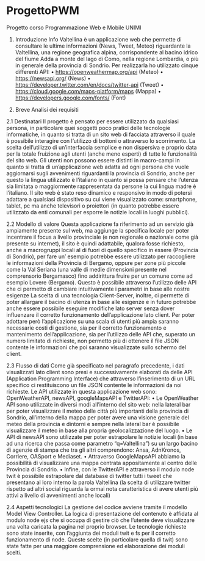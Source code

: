 # ProgettoPWM
Progetto corso Programmazione Web e Mobile UNIMI


1. Introduzione 
Info Valtellina è un applicazione web che permette di consultare le ultime 
informazioni (News, Tweet, Meteo) riguardante la Valtellina, una regione 
geografica alpina, corrispondente al bacino idrico del fiume Adda a monte 
del lago di Como, nella regione Lombardia, o più in generale della provincia 
di Sondrio. Per realizzarla ho utilizzato cinque differenti API:
• https://openweathermap.org/api (Meteo)
• https://newsapi.org/ (News)
• https://developer.twitter.com/en/docs/twitter-api (Tweet)
• https://cloud.google.com/maps-platform/maps (Mappa)
• https://developers.google.com/fonts/ (Font)


2. Breve Analisi dei requisiti 

2.1 Destinatari
Il progetto è pensato per essere utilizzato da qualsiasi persona, in particolare quei 
soggetti poco pratici delle tecnologie informatiche, in quanto si tratta di un sito web di 
facciata attraverso il quale è possibile interagire con l’utilizzo di bottoni o attraverso lo
scorrimento.
La scelta dell’utilizzo di un’interfaccia semplice e non dispersiva e proprio data per la 
totale fruizione agli utenti (anche meno esperti) di tutte le funzionalità del sito web. Gli 
utenti non possono essere distinti in macro-campi in quanto si tratta di un’applicazione 
web adatta ad ogni persona che vuole aggiornarsi sugli avvenimenti riguardanti la 
provincia di Sondrio, anche per questo la lingua utilizzato è l’italiano in quanto si possa 
pensare che l’utenza sia limitata o maggiormente rappresentata da persone la cui lingua 
madre è l’italiano.
Il sito web è stato reso dinamico e responsivo in modo di potersi adattare a qualsiasi 
dispositivo su cui viene visualizzato come: smartphone, tablet, pc ma anche televisori o 
proiettori (in quanto potrebbe essere utilizzato da enti comunali per esporre le notizie 
locali in luoghi pubblici).

2.2 Modello di valore
Questa applicazione fa riferimento ad un servizio già ampiamente presente sul web, ma 
aggiunge la specifica locale per poter incentrare il focus a livello provinciale (e non 
regionale o nazionale come già presente su internet), il sito è quindi adattabile, qualora 
fosse richiesto, anche a macrogruppi locali al di fuori di quello specifico in essere 
(Provincia di Sondrio), per fare un’ esempio potrebbe essere utilizzato per raccogliere le 
informazioni della Provincia di Bergamo, oppure per zone più piccole come la Val 
Seriana (una valle di medie dimensioni presente nel comprensorio Bergamasco) fino 
addirittura fruire per un comune come ad esempio Lovere (Bergamo). Questo è possibile 
attraverso l’utilizzo delle API che ci permetto di cambiare intuitivamente i parametri in 
base alle nostre esigenze
La scelta di una tecnologia Client-Server, inoltre, ci permette di poter allargare il bacino 
di utenza in base alle esigenze e in futuro potrebbe anche essere possibile eseguire 
modifiche lato server senza dover influenzare il corretto funzionamento 
dell’applicazione lato client.
Per poter adottare però l’applicazione su una scala di utenti più ampia saranno necessarie 
costi di gestione, sia per il corretto funzionamento e mantenimento dell’applicazione, sia 
per l’utilizzo delle API che, superato un numero limitato di richieste, non permetto più di 
ottenere il file JSON contente le informazioni che poi saranno visualizzate sullo schermo 
del client.

2.3 Flusso di dati
Come già specificato nel paragrafo precedente, i dati visualizzati lato client sono presi e 
successivamente elaborati da delle API (Application Programming Interface) che 
attraverso l’inserimento di un URL specifico ci restituiscono un file JSON contente le 
informazioni da noi richieste.
Le API utilizzate in questa applicazione web sono: OpenWeatherAPI, newsAPI, 
googleMapsAPI e TwitterAPI:
• Le OpenWeather API sono utilizzate in diversi modi all’interno del sito web: 
nella lateral bar per poter visualizzare il meteo delle città più importanti della 
provincia di Sondrio, all’interno della mappa per poter avere una visione 
generale del meteo della provincia e dintorni e sempre nella lateral bar è possibile 
visualizzare il meteo in base alla propria geolocalizzazione del luogo.
• Le API di newsAPI sono utilizzate per poter estrapolare le notizie locali (in base 
ad una ricerca che passa come parametro “q=Valtellina”) su un largo bacino di 
agenzie di stampa che tra gli altri comprendono: Ansa, AdnKronos, Corriere, 
OASport e Mediaset.
• Attraverso GoogleMapsAPI abbiamo la possibilità di visualizzare una mappa 
centrata appositamente al centro delle Provincia di Sondrio.
• Infine, con le TwitterAPI e attraverso il modulo node twit è possibile estrapolare 
dal database di twitter tutti i tweet che presentano al loro interno la parola 
Valtellina (la scelta di utilizzare twitter rispetto ad altri social riguarda la ormai nota 
caratteristica di avere utenti più attivi a livello di avvenimenti anche locali)

2.4 Aspetti tecnologici
La gestione del codice avviene tramite il modello Model View Controller. La logica di 
presentazione del contenuto è affidata al modulo node ejs che si occupa di gestire ciò che 
l’utente deve visualizzare una volta caricata la pagina nel proprio browser. Le tecnologie 
richieste sono state inserite, con l’aggiunta dei moduli twit e fs per il corretto 
funzionamento di node. Queste scelte (in particolare quella di twit) sono state fatte per 
una maggiore comprensione ed elaborazione dei moduli scelti.